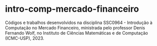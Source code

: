 # intro-comp-mercado-financeiro

Códigos e trabalhos desenvolvidos na disciplina SSC0964 - Introdução à Computação no Mercado Financeiro, ministrada pelo professor Denis Fernando Wolf, no Instituto de Ciências Matemáticas e de Computação (ICMC-USP), 2023.

